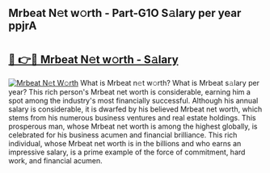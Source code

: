 ## Mrbeat N𝚎t w𝚘rth - Part-G1O S𝚊lary per year ppjrA

# <h2><a href="http://gc1s4ef.nevu.top/?p=Mrbeat">🔗 👉🔴 Mrbeat N𝚎t w𝚘rth - S𝚊lary</a></h2>

[![Mrbeat N𝚎t W𝚘rth](https://i.imgur.com/Oavwk0R.jpeg)](http://gc1s4ef.nevu.top/?p=Mrbeat)
What is Mrbeat n𝚎t w𝚘rth? What is Mrbeat s𝚊lary per year?
This rich person's Mrbeat net worth is considerable, earning him a spot among the industry's most financially successful. Although his annual salary is considerable, it is dwarfed by his believed Mrbeat net worth, which stems from his numerous business ventures and real estate holdings. This prosperous man, whose Mrbeat net worth is among the highest globally, is celebrated for his business acumen and financial brilliance. This rich individual, whose Mrbeat net worth is in the billions and who earns an impressive salary, is a prime example of the force of commitment, hard work, and financial acumen.
